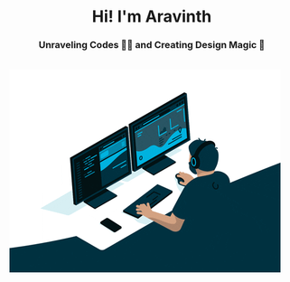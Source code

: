 <h1 align="center">Hi! I'm Aravinth</h1>
<h3 align="center">Unraveling Codes 👨‍💻 and Creating Design Magic 🎨</h3>

<br/>

<div><img src="/assests/programmer.gif"></div>